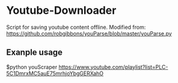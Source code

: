 # Youtube-Downloader
Script for saving youtube content offline.
Modified from: https://github.com/robgibbons/youParse/blob/master/youParse.py

## Exanple usage
$python youScraper https://www.youtube.com/playlist?list=PLC-5C1DmrxMC5auE75mrhjoYbgGERXahO
